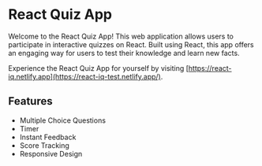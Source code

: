 <h1><b>React Quiz App</b></h1>
</hr>
Welcome to the React Quiz App! This web application allows users to participate in interactive quizzes on React. Built using React, this app offers an engaging way for users to test their knowledge and learn new facts.

Experience the React Quiz App for yourself by visiting [https://react-iq.netlify.app](https://react-iq-test.netlify.app/).

<h2><b>Features</b></h2>
<ul>
<li>Multiple Choice Questions</li>
<li>Timer</li>
<li>Instant Feedback</li>
<li>Score Tracking</li>
<li>Responsive Design</li>
</ul>




